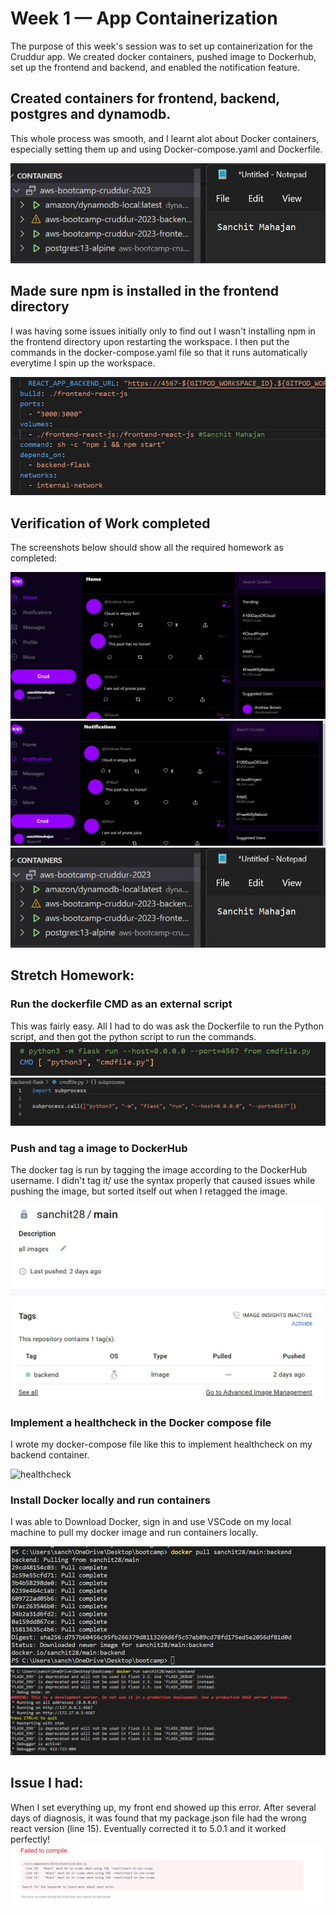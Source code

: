 # Week 1 — App Containerization

The purpose of this week's session was to set up containerization for the Cruddur app. We created docker containers, pushed image to Dockerhub, set up the frontend and backend, and enabled the notification feature.

## Created containers for frontend, backend, postgres and dynamodb.
This whole process was smooth, and I learnt alot about Docker containers, especially setting them up and using Docker-compose.yaml and Dockerfile.

![Containers being run](assets/docker_containers.jpg)

## Made sure npm is installed in the frontend directory
I was having some issues initially only to find out I wasn't installing npm in the frontend directory upon restarting the workspace. I then put the commands in the docker-compose.yaml file so that it runs automatically everytime I spin up the workspace.

![npm](assets/npm.jpg)

## Verification of Work completed

The screenshots below should show all the required homework as completed:

![Cruddur](assets/cruddur.jpg)
![Notifications](assets/cruddur_notifications.jpg)
![docker containers](assets/docker_containers.jpg)

## Stretch Homework:

### Run the dockerfile CMD as an external script
This was fairly easy. All I had to do was ask the Dockerfile to run the Python script, and then got the python script to run the commands.
![dockerfile command](assets/cmd_python.jpg)
![python script](assets/cmd_python1.jpg)


### Push and tag a image to DockerHub
The docker tag is run by tagging the image according to the DockerHub username. I didn't tag it/ use the syntax properly that caused issues while pushing the image, but sorted itself out when I retagged the image.

![DockerHUb image](assets/dockerhub.jpg)


### Implement a healthcheck in the Docker compose file
I wrote my docker-compose file like this to implement healthcheck on my backend container.

![healthcheck](assets/healthcheck.jpg)

### Install Docker locally and run containers
I was able to Download Docker, sign in and use VSCode on my local machine to pull my docker image and run containers locally.

![docker_pull](assets/docker_pull.jpg)
![localrun](assets/localrun.jpg)

## Issue I had:
When I set everything up, my front end showed up this error. After several days of diagnosis, it was found that my package.json file had the wrong react version (line 15). Eventually corrected it to 5.0.1 and it worked perfectly!
![React error](assets/react_error.jpg)
